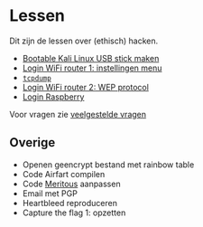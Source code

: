# Lessen

Dit zijn de lessen over (ethisch) hacken.

 * [Bootable Kali Linux USB stick maken](kali_live_usb/README.md)
 * [Login WiFi router 1: instellingen menu](login_wifi_router_1/README.md)
 * [`tcpdump`](tcpdump/README.md)
 * [Login WiFi router 2: WEP protocol](login_wifi_router_2/README.md)
 * [Login Raspberry](login_raspberry/README.md)

Voor vragen zie [veelgestelde vragen](FAQ.md)

## Overige

 * Openen geencrypt bestand met rainbow table
 * Code Airfart compilen
 * Code [Meritous](http://richelbilderbeek.nl/GameMeritous.htm) aanpassen
 * Email met PGP
 * Heartbleed reproduceren
 * Capture the flag 1: opzetten